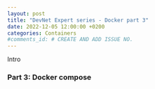 ```yaml
---
layout: post
title: "DevNet Expert series - Docker part 3"
date: 2022-12-05 12:00:00 +0200
categories: Containers
#comments_id: # CREATE AND ADD ISSUE NO.
---
```


Intro

### Part 3: Docker compose
